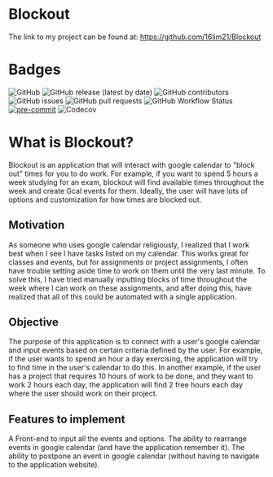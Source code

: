 # Blockout
The link to my project can be found at: https://github.com/16lim21/Blockout

# Badges
![GitHub](https://img.shields.io/github/license/16lim21/Blockout)
![GitHub release (latest by date)](https://img.shields.io/github/v/release/16lim21/Blockout)
![GitHub contributors](https://img.shields.io/github/contributors/16lim21/Blockout)
![GitHub issues](https://img.shields.io/github/issues-raw/16lim21/Blockout)
![GitHub pull requests](https://img.shields.io/github/issues-pr-raw/16lim21/Blockout)
![GitHub Workflow Status](https://img.shields.io/github/workflow/status/16lim21/Blockout/Django%20CI)
[![pre-commit](https://img.shields.io/badge/pre--commit-enabled-brightgreen?logo=pre-commit&logoColor=white)](https://github.com/pre-commit/pre-commit)
![Codecov](https://img.shields.io/codecov/c/github/16lim21/Blockout)

# What is Blockout?
Blockout is an application that will interact with google calendar to "block out" times for you to do work. For example, if you want to spend 5 hours a week studying for an exam, blockout will find available times throughout the week and create Gcal events for them. Ideally, the user will have lots of options and customization for how times are blocked out.  

## Motivation
As someone who uses google calendar religiously, I realized that I work best when I see I have tasks listed on my calendar. This works great for classes and events, but for assignments or project assignments, I often have trouble setting aside time to work on them until the very last minute. To solve this, I have tried manually inputting blocks of time throughout the week where I can work on these assignments, and after doing this, have realized that all of this could be automated with a single application. 

## Objective
The purpose of this application is to connect with a user's google calendar and input events based on certain criteria defined by the user. For example, if the user wants to spend an hour a day exercising, the application will try to find time in the user's calendar to do this. In another example, if the user has a project that requires 10 hours of work to be done, and they want to work 2 hours each day, the application will find 2 free hours each day where the user should work on their project. 

## Features to implement
A Front-end to input all the events and options. The ability to rearrange events in google calendar (and have the application remember it). The ability to postpone an event in google calendar (without having to navigate to the application website). 
